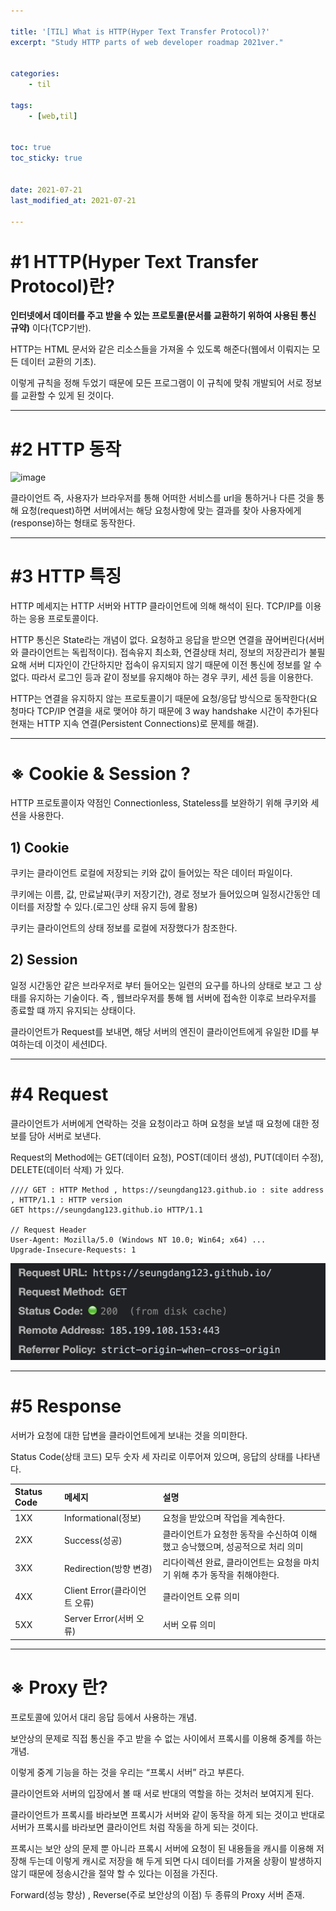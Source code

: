 ```yaml
---

title: '[TIL] What is HTTP(Hyper Text Transfer Protocol)?'
excerpt: "Study HTTP parts of web developer roadmap 2021ver."


categories:
    - til

tags:
    - [web,til]


toc: true
toc_sticky: true


date: 2021-07-21
last_modified_at: 2021-07-21

---
```


# #1 HTTP(Hyper Text Transfer Protocol)란?

**인터넷에서 데이터를 주고 받을 수 있는 프로토콜(문서를 교환하기 위하여 사용된 통신 규약)** 이다(TCP기반). 

HTTP는  HTML 문서와 같은 리소스들을 가져올 수 있도록 해준다(웹에서 이뤄지는 모든 데이터 교환의 기초).

이렇게 규칙을 정해 두었기 때문에 모든 프로그램이 이 규칙에 맞춰 개발되어 서로 정보를 교환할 수 있게 된 것이다.

---

# #2 HTTP 동작

![image](https://img1.daumcdn.net/thumb/R1280x0/?scode=mtistory2&fname=https%3A%2F%2Fblog.kakaocdn.net%2Fdn%2FIU3pd%2Fbtqx7kUyY9R%2FmU3l9wkcuIwwqqyjjmhYwK%2Fimg.png)

클라이언트 즉, 사용자가 브라우저를 통해 어떠한 서비스를 url을 통하거나 다른 것을 통해 요청(request)하면 서버에서는 해당 요청사항에 맞는 결과를 찾아 사용자에게(response)하는 형태로 동작한다.

---

# #3 HTTP 특징

HTTP 메세지는 HTTP 서버와 HTTP 클라이언트에 의해 해석이 된다.
TCP/IP를 이용하는 응용 프로토콜이다.

HTTP 통신은 State라는 개념이 없다. 요청하고 응답을 받으면 연결을 끊어버린다(서버와 클라이언트는 독립적이다). 접속유지 최소화, 연결상태 처리, 정보의 저장관리가 불필요해 서버 디자인이 간단하지만 접속이 유지되지 않기 때문에 이전 통신에 정보를 알 수 없다. 따라서 로그인 등과 같이 정보를 유지해야 하는 경우 쿠키, 세션 등을 이용한다.

HTTP는 연결을 유지하지 않는 프로토콜이기 때문에 요청/응답 방식으로 동작한다(요청마다 TCP/IP 연결을 새로 맺어야 하기 때문에 3 way handshake 시간이 추가된다 현재는 HTTP 지속 연결(Persistent Connections)로 문제를 해결).

---

# ※ Cookie & Session ?

HTTP 프로토콜이자 약점인 Connectionless, Stateless를 보완하기 위해 쿠키와 세션을 사용한다.

## 1) Cookie

쿠키는 클라이언트 로컬에 저장되는 키와 값이 들어있는 작은 데이터 파일이다.

쿠키에는 이름, 값, 만료날짜(쿠키 저장기간), 경로 정보가 들어있으며 일정시간동안 데이터를 저장할 수 있다.(로그인 상태 유지 등에 활용)

쿠키는 클라이언트의 상태 정보를 로컬에 저장했다가 참조한다.

## 2) Session

일정 시간동안 같은 브라우저로 부터 들어오는 일련의 요구를 하나의 상태로 보고 그 상태를 유지하는 기술이다. 즉 , 웹브라우저를 통해 웹 서버에 접속한 이후로 브라우저를 종료할 떄 까지 유지되는 상태이다.

클라이언트가 Request를 보내면, 해당 서버의 엔진이 클라이언트에게 유일한 ID를 부여하는데 이것이 세션ID다.

---

# #4 Request
클라이언트가 서버에게 연락하는 것을 요청이라고 하며 요청을 보낼 때 요청에 대한 정보를 담아 서버로 보낸다.

Request의 Method에는 GET(데이터 요청), POST(데이터 생성), PUT(데이터 수정), DELETE(데이터 삭제) 가 있다.

```
//// GET : HTTP Method , https://seungdang123.github.io : site address , HTTP/1.1 : HTTP version
GET https://seungdang123.github.io HTTP/1.1

// Request Header							
User-Agent: Mozilla/5.0 (Windows NT 10.0; Win64; x64) ...			  
Upgrade-Insecure-Requests: 1
```

![image](/assets/images/21_07_21_til/1.png)

---

# #5 Response
서버가 요청에 대한 답변을 클라이언트에게 보내는 것을 의미한다.

Status Code(상태 코드)
모두 숫자 세 자리로 이루어져 있으며, 응답의 상태를 나타낸다.

|Status Code|메세지|설명|
|:---|:---|:---|
|1XX|Informational(정보)|요청을 받았으며 작업을 계속한다.|
|2XX|Success(성공)|클라이언트가 요청한 동작을 수신하여 이해했고 승낙했으며, 성공적으로 처리 의미|
|3XX|Redirection(방향 변경)|리다이렉션 완료, 클라이언트는 요청을 마치기 위해 추가 동작을 취해야한다.|
|4XX|Client Error(클라이언트 오류)|클라이언트 오류 의미|
|5XX|Server Error(서버 오류)|서버 오류 의미|

---

# ※ Proxy 란?

프로토콜에 있어서 대리 응답 등에서 사용하는 개념.

보안상의 문제로 직접 통신을 주고 받을 수 없는 사이에서 프록시를 이용해 중계를 하는 개념.

이렇게 중계 기능을 하는 것을 우리는 “프록시 서버” 라고 부른다.

클라이언트와 서버의 입장에서 볼 때 서로 반대의 역할을 하는 것처러 보여지게 된다.

클라이언트가 프록시를 바라보면 프록시가 서버와 같이 동작을 하게 되는 것이고 반대로 서버가 프록시를 바라보면 클라이언트 처럼 작동을 하게 되는 것이다.

프록시는 보안 상의 문제 뿐 아니라 프록시 서버에 요청이 된 내용들을 캐시를 이용해 저장해 두는데 이렇게 캐시로 저장을 해 두게 되면 다시 데이터를 가져올 상황이 발생하지 않기 때문에 정송시간을 절약 할 수 있다는 이점을 가진다.

Forward(성능 향상) , Reverse(주로 보안상의 이점) 두 종류의 Proxy 서버 존재.







